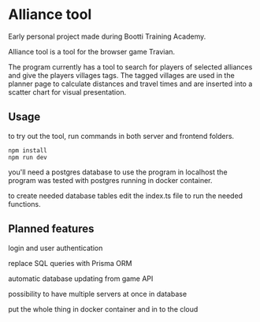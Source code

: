 # Alliance tool

Early personal project made during Bootti Training Academy.

Alliance tool is a tool for the browser game Travian.

The program currently has a tool to search for players of selected alliances and give the players villages tags.
The tagged villages are used in the planner page to calculate distances and travel times and are inserted into a scatter chart for visual presentation.

## Usage

to try out the tool, run commands in both server and frontend folders.

```command line
npm install
npm run dev
```

you'll need a postgres database to use the program in localhost
the program was tested with postgres running in docker container.

to create needed database tables edit the index.ts file to run the needed functions.

## Planned features

login and user authentication

replace SQL queries with Prisma ORM

automatic database updating from game API

possibility to have multiple servers at once in database

put the whole thing in docker container and in to the cloud
